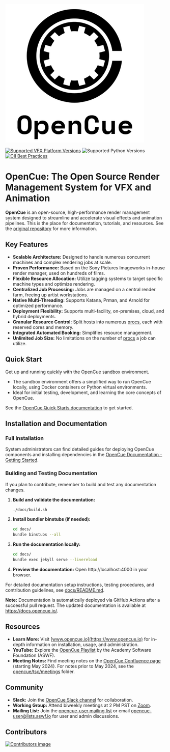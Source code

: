 ![OpenCue](https://github.com/AcademySoftwareFoundation/OpenCue/blob/master/images/opencue_logo_with_text.png?raw=true)

[![Supported VFX Platform Versions](https://img.shields.io/badge/vfx%20platform-2021--2024-lightgrey.svg)](http://www.vfxplatform.com/)
![Supported Python Versions](https://img.shields.io/badge/python-3.6+-blue.svg)
[![CII Best Practices](https://bestpractices.coreinfrastructure.org/projects/2837/badge)](https://bestpractices.coreinfrastructure.org/projects/2837)

# OpenCue: The Open Source Render Management System for VFX and Animation

**OpenCue** is an open-source, high-performance render management system designed to streamline and accelerate visual effects and animation pipelines. This is the place for documentation, tutorials, and resources.  See the [original repository](https://github.com/AcademySoftwareFoundation/OpenCue) for more information.

## Key Features

*   **Scalable Architecture:** Designed to handle numerous concurrent machines and complex rendering jobs at scale.
*   **Proven Performance:** Based on the Sony Pictures Imageworks in-house render manager, used on hundreds of films.
*   **Flexible Resource Allocation:**  Utilize tagging systems to target specific machine types and optimize rendering.
*   **Centralized Job Processing:** Jobs are managed on a central render farm, freeing up artist workstations.
*   **Native Multi-Threading:** Supports Katana, Prman, and Arnold for optimized performance.
*   **Deployment Flexibility:** Supports multi-facility, on-premises, cloud, and hybrid deployments.
*   **Granular Resource Control:**  Split hosts into numerous [procs](https://www.opencue.io/docs/concepts/glossary/#proc), each with reserved cores and memory.
*   **Integrated Automated Booking:** Simplifies resource management.
*   **Unlimited Job Size:** No limitations on the number of [procs](https://www.opencue.io/docs/concepts/glossary/#proc) a job can utilize.

## Quick Start

Get up and running quickly with the OpenCue sandbox environment.

*   The sandbox environment offers a simplified way to run OpenCue locally, using Docker containers or Python virtual environments.
*   Ideal for initial testing, development, and learning the core concepts of OpenCue.

See the [OpenCue Quick Starts documentation](https://www.opencue.io/docs/quick-starts/) to get started.

## Installation and Documentation

### Full Installation

System administrators can find detailed guides for deploying OpenCue components and installing dependencies in the  [OpenCue Documentation - Getting Started](https://www.opencue.io/docs/getting-started).

### Building and Testing Documentation

If you plan to contribute, remember to build and test any documentation changes.

1.  **Build and validate the documentation:**
    ```bash
    ./docs/build.sh
    ```

2.  **Install bundler binstubs (if needed):**
    ```bash
    cd docs/
    bundle binstubs --all
    ```

3.  **Run the documentation locally:**
    ```bash
    cd docs/
    bundle exec jekyll serve --livereload
    ```

4.  **Preview the documentation:**
    Open http://localhost:4000 in your browser.

For detailed documentation setup instructions, testing procedures, and contribution guidelines, see [docs/README.md](https://github.com/AcademySoftwareFoundation/OpenCue/blob/master/docs/README.md).

**Note:** Documentation is automatically deployed via GitHub Actions after a successful pull request. The updated documentation is available at https://docs.opencue.io/.

## Resources

*   **Learn More:** Visit [www.opencue.io](https://www.opencue.io) for in-depth information on installation, usage, and administration.
*   **YouTube:** Explore the [OpenCue Playlist](https://www.youtube.com/playlist?list=PL9dZxafYCWmzSBEwVT2AQinmZolYqBzdp) by the Academy Software Foundation (ASWF).
*   **Meeting Notes:** Find meeting notes on the [OpenCue Confluence page](http://wiki.aswf.io/display/OPENCUE/OpenCue+Home) (starting May 2024).  For notes prior to May 2024, see the [opencue/tsc/meetings](https://github.com/AcademySoftwareFoundation/OpenCue/tree/master/tsc/meetings) folder.

## Community

*   **Slack:** Join the [OpenCue Slack channel](https://academysoftwarefdn.slack.com/archives/CMFPXV39Q) for collaboration.
*   **Working Group:**  Attend biweekly meetings at 2 PM PST on [Zoom](https://www.google.com/url?q=https://zoom-lfx.platform.linuxfoundation.org/meeting/95509555934?password%3Da8d65f0e-c5f0-44fb-b362-d3ed0c22b7c1&sa=D&source=calendar&ust=1717863981078692&usg=AOvVaw1zRcYz7VPAwfwOXeBPpoM6).
*   **Mailing List:**  Join the [opencue-user mailing list](https://lists.aswf.io/g/opencue-user) or email <opencue-user@lists.aswf.io> for user and admin discussions.

## Contributors

<a href="https://github.com/AcademySoftwareFoundation/OpenCue/graphs/contributors">
  <img src="https://contrib.rocks/image?repo=AcademySoftwareFoundation/OpenCue" alt="Contributors image" />
</a>